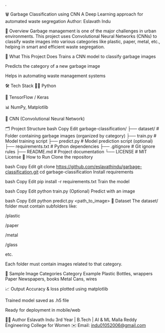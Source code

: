.

🗑️ Garbage Classification using CNN
A Deep Learning approach for automated waste segregation
Author: Eslavath Indu

📌 Overview
Garbage management is one of the major challenges in urban environments. This project uses Convolutional Neural Networks (CNNs) to classify waste images into various categories like plastic, paper, metal, etc., helping in smart and efficient waste segregation.

🧠 What This Project Does
Trains a CNN model to classify garbage images

Predicts the category of a new garbage image

Helps in automating waste management systems

🛠️ Tech Stack
👩‍💻 Python

🤖 TensorFlow / Keras

📊 NumPy, Matplotlib

🧠 CNN (Convolutional Neural Network)

🗂️ Project Structure
bash
Copy
Edit
garbage-classification/
├── dataset/               # Folder containing garbage images (organized by category)
├── train.py               # Model training script
├── predict.py             # Model prediction script (optional)
├── requirements.txt       # Python dependencies
├── .gitignore             # Git ignore rules
├── README.md              # Project documentation
└── LICENSE                # MIT License
🚀 How to Run
Clone the repository

bash
Copy
Edit
git clone https://github.com/eslavathindu/garbage-classification.git
cd garbage-classification
Install requirements

bash
Copy
Edit
pip install -r requirements.txt
Train the model

bash
Copy
Edit
python train.py
(Optional) Predict with an image

bash
Copy
Edit
python predict.py <path_to_image>
📁 Dataset
The dataset/ folder must contain subfolders like:

/plastic

/paper

/metal

/glass

etc.

Each folder must contain images related to that category.

📸 Sample Image Categories
Category	Example
Plastic	Bottles, wrappers
Paper	Newspapers, books
Metal	Cans, wires

📈 Output
Accuracy & loss plotted using matplotlib

Trained model saved as .h5 file

Ready for deployment in mobile/web

👩‍🎓 Author
Eslavath Indu
3rd Year | B.Tech | AI & ML
Malla Reddy Engineering College for Women
✉️ Email: indu01052006@gmail.com

